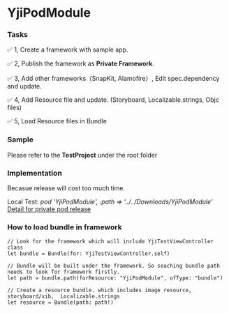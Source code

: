 # YjiPodModule

### Tasks
✅ 1, Create a framework with sample app.

✅ 2, Publish the framework as **Private Framework**.

✅ 3, Add other frameworks（SnapKit, Alamofire）, Edit spec.dependency and update.

✅ 4, Add Resource file and update.
(Storyboard, Localizable.strings, Objc files)

✅ 5, Load Resource files in Bundle


### Sample
Please refer to the **TestProject** under the root folder

### Implementation

Becasue release will cost too much time.

Local Test: *pod 'YjiPodModule', :path => '../../Downloads/YjiPodModule'* [Detail for private pod release](https://github.com/Ericji1989114/PrivatePodsSpecs)

### How to load bundle in framework
```
// Look for the framework which will include YjiTestViewController class
let bundle = Bundle(for: YjiTestViewController.self)

// Bundle will be built under the framework. So seaching bundle path needs to look for framework firstly.
let path = bundle.path(forResource: "YjiPodModule", ofType: "bundle")

// Create a resource bundle. which includes image resource, storyboard/xib,  Localizable.strings 
let resource = Bundle(path: path!)
```




